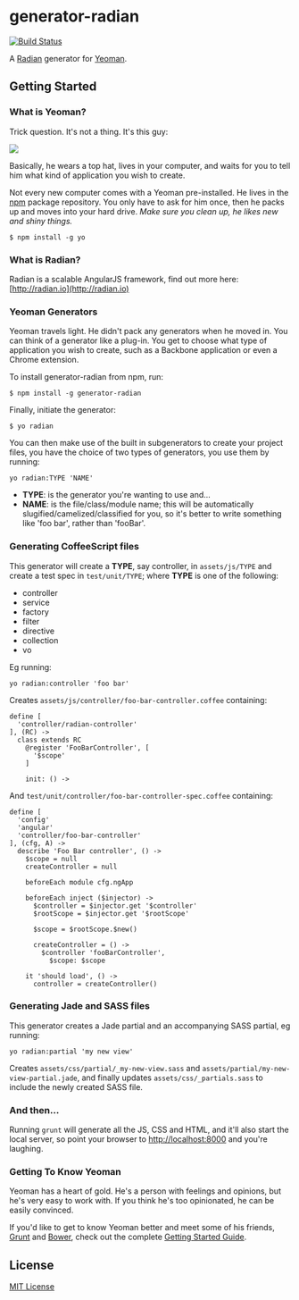 # generator-radian
[![Build Status](https://travis-ci.org/ahmednuaman/generator-radian.png?branch=v0.0.1)](https://travis-ci.org/ahmednuaman/generator-radian)

A [Radian](http://radian.io) generator for [Yeoman](http://yeoman.io).

## Getting Started

### What is Yeoman?

Trick question. It's not a thing. It's this guy:

![](http://i.imgur.com/JHaAlBJ.png)

Basically, he wears a top hat, lives in your computer, and waits for you to tell him what kind of application you wish to create.

Not every new computer comes with a Yeoman pre-installed. He lives in the [npm](https://npmjs.org) package repository. You only have to ask for him once, then he packs up and moves into your hard drive. *Make sure you clean up, he likes new and shiny things.*

```
$ npm install -g yo
```

### What is Radian?

Radian is a scalable AngularJS framework, find out more here: [http://radian.io](http://radian.io)

### Yeoman Generators

Yeoman travels light. He didn't pack any generators when he moved in. You can think of a generator like a plug-in. You get to choose what type of application you wish to create, such as a Backbone application or even a Chrome extension.

To install generator-radian from npm, run:

```
$ npm install -g generator-radian
```

Finally, initiate the generator:

```
$ yo radian
```

You can then make use of the built in subgenerators to create your project files, you have the choice of two types of generators, you use them by running:

    yo radian:TYPE 'NAME'

- **TYPE**: is the generator you're wanting to use and...
- **NAME**: is the file/class/module name; this will be automatically slugified/camelized/classified for you, so it's better to write something like 'foo bar', rather than 'fooBar'.

### Generating CoffeeScript files

This generator will create a **TYPE**, say controller, in `assets/js/TYPE` and create a test spec in `test/unit/TYPE`; where **TYPE** is one of the following:

- controller
- service
- factory
- filter
- directive
- collection
- vo

Eg running:

    yo radian:controller 'foo bar'

Creates `assets/js/controller/foo-bar-controller.coffee` containing:

    define [
      'controller/radian-controller'
    ], (RC) ->
      class extends RC
        @register 'FooBarController', [
          '$scope'
        ]

        init: () ->

And `test/unit/controller/foo-bar-controller-spec.coffee` containing:

    define [
      'config'
      'angular'
      'controller/foo-bar-controller'
    ], (cfg, A) ->
      describe 'Foo Bar controller', () ->
        $scope = null
        createController = null

        beforeEach module cfg.ngApp

        beforeEach inject ($injector) ->
          $controller = $injector.get '$controller'
          $rootScope = $injector.get '$rootScope'

          $scope = $rootScope.$new()

          createController = () ->
            $controller 'fooBarController',
              $scope: $scope

        it 'should load', () ->
          controller = createController()

### Generating Jade and SASS files

This generator creates a Jade partial and an accompanying SASS partial, eg running:

    yo radian:partial 'my new view'

Creates `assets/css/partial/_my-new-view.sass` and `assets/partial/my-new-view-partial.jade`, and finally updates `assets/css/_partials.sass` to include the newly created SASS file.

### And then...

Running `grunt` will generate all the JS, CSS and HTML, and it'll also start the local server, so point your browser to [http://localhost:8000](http://localhost:8000) and you're laughing.

### Getting To Know Yeoman

Yeoman has a heart of gold. He's a person with feelings and opinions, but he's very easy to work with. If you think he's too opinionated, he can be easily convinced.

If you'd like to get to know Yeoman better and meet some of his friends, [Grunt](http://gruntjs.com) and [Bower](http://bower.io), check out the complete [Getting Started Guide](https://github.com/yeoman/yeoman/wiki/Getting-Started).


## License

[MIT License](http://en.wikipedia.org/wiki/MIT_License)
